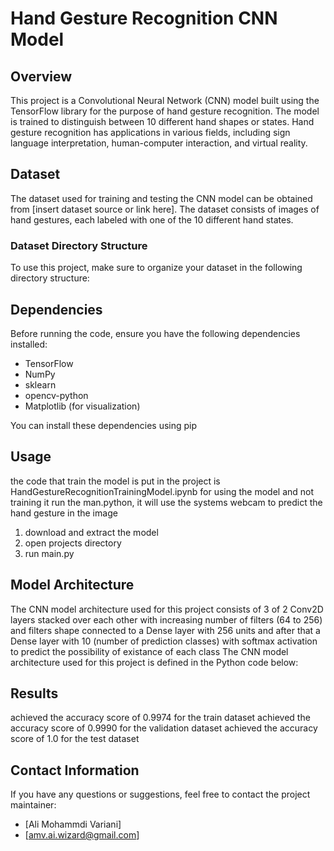 # Hand Gesture Recognition CNN Model

## Overview

This project is a Convolutional Neural Network (CNN) model built using the TensorFlow library for the purpose of hand gesture recognition. The model is trained to distinguish between 10 different hand shapes or states. Hand gesture recognition has applications in various fields, including sign language interpretation, human-computer interaction, and virtual reality.

## Dataset

The dataset used for training and testing the CNN model can be obtained from [insert dataset source or link here]. The dataset consists of images of hand gestures, each labeled with one of the 10 different hand states.

### Dataset Directory Structure

To use this project, make sure to organize your dataset in the following directory structure:


## Dependencies

Before running the code, ensure you have the following dependencies installed:

- TensorFlow
- NumPy
- sklearn
- opencv-python
- Matplotlib (for visualization)

You can install these dependencies using pip

## Usage

the code that train the model is put in the project is HandGestureRecognitionTrainingModel.ipynb
for using the model and not training it run the man.python, it will use the systems webcam to predict the hand gesture in the image

1. download and extract the model
2. open projects directory
3. run main.py


## Model Architecture

The CNN model architecture used for this project consists of 3 of 2 Conv2D layers stacked over each other with increasing number of filters (64 to 256) and filters shape
connected to a Dense layer with 256 units and after that a Dense layer with 10 (number of prediction classes) with softmax activation to predict the possibility of existance of each class 
The CNN model architecture used for this project is defined in the Python code below:


## Results

achieved the accuracy score of 0.9974 for the train dataset
achieved the accuracy score of 0.9990 for the validation dataset
achieved the accuracy score of 1.0 for the test dataset

## Contact Information

If you have any questions or suggestions, feel free to contact the project maintainer:

- [Ali Mohammdi Variani]
- [amv.ai.wizard@gmail.com]
